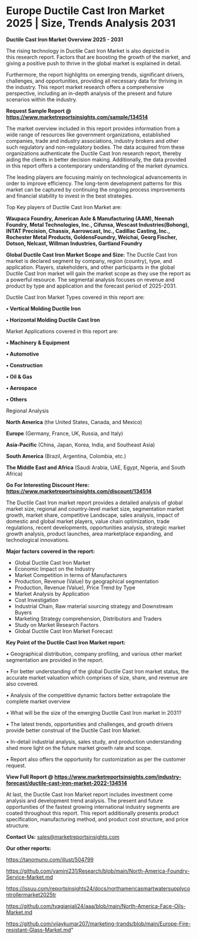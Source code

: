 # Europe Ductile Cast Iron Market 2025 | Size, Trends Analysis 2031

<Strong> Ductile Cast Iron Market Overview 2025 - 2031</strong>

The rising technology in Ductile Cast Iron Market is also depicted in this research report. Factors that are boosting the growth of the market, and giving a positive push to thrive in the global market is explained in detail.

Furthermore, the report highlights on emerging trends, significant drivers, challenges, and opportunities, providing all necessary data for thriving in the industry. This report market research offers a comprehensive perspective, including an in-depth analysis of the present and future scenarios within the industry.

<strong>Request Sample Report @ <a href=https://www.marketreportsinsights.com/sample/134514>https://www.marketreportsinsights.com/sample/134514</a></strong>

The market overview included in this report provides information from a wide range of resources like government organizations, established companies, trade and industry associations, industry brokers and other such regulatory and non-regulatory bodies. The data acquired from these organizations authenticate the Ductile Cast Iron research report, thereby aiding the clients in better decision making. Additionally, the data provided in this report offers a contemporary understanding of the market dynamics.

The leading players are focusing mainly on technological advancements in order to improve efficiency. The long-term development patterns for this market can be captured by continuing the ongoing process improvements and financial stability to invest in the best strategies.

Top Key players of Ductile Cast Iron Market are:

<strong>Waupaca Foundry, American Axle & Manufacturing (AAM), Neenah Foundry, Metal Technologies, Inc., Cifunsa, Wescast Industries(Bohong), INTAT Precision, Chassix, Aarrowcast, Inc., Cadillac Casting, Inc., Rochester Metal Products, GoldensFoundry, Weichai, Georg Fischer, Dotson, Nelcast, Willman Industries, Gartland Foundry</strong>

<strong><b>Global Ductile Cast Iron Market Scope and Size:</b></strong>
The Ductile Cast Iron market is declared segment by company, region (country), type, and application. Players, stakeholders, and other participants in the global Ductile Cast Iron market will gain the market scope as they use the report as a powerful resource. The segmental analysis focuses on revenue and product by type and application and the forecast period of 2025-2031.

Ductile Cast Iron Market Types covered in this report are:

<strong>• Vertical Molding Ductile Iron

• Horizontal Molding Ductile Cast Iron</strong>

Market Applications covered in this report are:

<strong>• Machinery & Equipment

• Automotive

• Construction

• Oil & Gas

• Aerospace

• Others</strong> 

Regional Analysis

<strong>North America</strong> (the United States, Canada, and Mexico)

<strong>Europe</strong> (Germany, France, UK, Russia, and Italy)

<strong>Asia-Pacific</strong> (China, Japan, Korea, India, and Southeast Asia)

<strong>South America</strong> (Brazil, Argentina, Colombia, etc.)

<strong>The Middle East and Africa</strong> (Saudi Arabia, UAE, Egypt, Nigeria, and South Africa)

<strong>Go For Interesting Discount Here: <a href=https://www.marketreportsinsights.com/discount/134514>https://www.marketreportsinsights.com/discount/134514</a></strong>

The Ductile Cast Iron market report provides a detailed analysis of global market size, regional and country-level market size, segmentation market growth, market share, competitive Landscape, sales analysis, impact of domestic and global market players, value chain optimization, trade regulations, recent developments, opportunities analysis, strategic market growth analysis, product launches, area marketplace expanding, and technological innovations.

<strong><b>Major factors covered in the report:</b></strong>
<ul>
  <li>Global Ductile Cast Iron Market </li>
  <li>Economic Impact on the Industry</li>
  <li>Market Competition in terms of Manufacturers</li>
  <li>Production, Revenue (Value) by geographical segmentation</li>
  <li>Production, Revenue (Value), Price Trend by Type</li>
  <li>Market Analysis by Application</li>
  <li>Cost Investigation</li>
  <li>Industrial Chain, Raw material sourcing strategy and Downstream Buyers</li>
  <li>Marketing Strategy comprehension, Distributors and Traders</li>
  <li>Study on Market Research Factors</li>
  <li>Global Ductile Cast Iron Market Forecast</li>
</ul>

<strong><b>Key Point of the Ductile Cast Iron Market report:</b></strong>

• Geographical distribution, company profiling, and various other market segmentation are provided in the report.

• For better understanding of the global Ductile Cast Iron market status, the accurate market valuation which comprises of size, share, and revenue are also covered.

• Analysis of the competitive dynamic factors better extrapolate the complete market overview

• What will be the size of the emerging Ductile Cast Iron market in 2031?

• The latest trends, opportunities and challenges, and growth drivers provide better construal of the Ductile Cast Iron Market.

• In-detail industrial analysis, sales study, and production understanding shed more light on the future market growth rate and scope.

• Report also offers the opportunity for customization as per the customer request.

<strong><b>View Full Report @ <a href=https://www.marketreportsinsights.com/industry-forecast/ductile-cast-iron-market-2022-134514>https://www.marketreportsinsights.com/industry-forecast/ductile-cast-iron-market-2022-134514</a></b></strong>


At last, the Ductile Cast Iron Market report includes investment come analysis and development trend analysis. The present and future opportunities of the fastest growing international industry segments are coated throughout this report. This report additionally presents product specification, manufacturing method, and product cost structure, and price structure.

<strong>Contact Us:</strong>
sales@marketreportsinsights.com

<strong>Our other reports:</strong>

<a href=https://tanomuno.com/illust/504799>https://tanomuno.com/illust/504799</a>

<a href=https://github.com/yamini231/Research/blob/main/North-America-Foundry-Service-Market.md>https://github.com/yamini231/Research/blob/main/North-America-Foundry-Service-Market.md</a>

<a href=https://issuu.com/reportsinsights24/docs/northamericasmartwatersupplycontrollermarket2025tr>https://issuu.com/reportsinsights24/docs/northamericasmartwatersupplycontrollermarket2025tr</a>

<a href=https://github.com/tyagianjali24/aaa/blob/main/North-America-Face-Oils-Market.md>https://github.com/tyagianjali24/aaa/blob/main/North-America-Face-Oils-Market.md</a>

<a href=https://github.com/vijaykumar207/marketing-trands/blob/main/Europe-Fire-resistant-Glass-Market.md>https://github.com/vijaykumar207/marketing-trands/blob/main/Europe-Fire-resistant-Glass-Market.md</a>"

